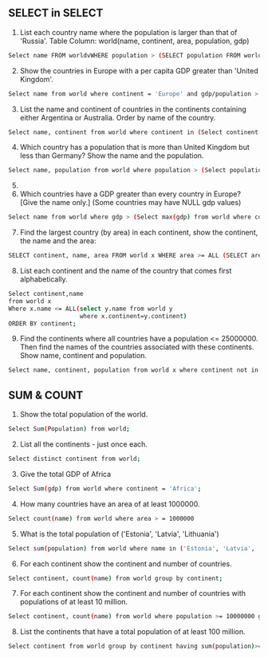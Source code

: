 
## SELECT in SELECT 

1. List each country name where the population is larger than that of 'Russia'.
Table Column: world(name, continent, area, population, gdp)
```bash
Select name FROM worldvWHERE population > (SELECT population FROM world WHERE name='Russia');
```
2. Show the countries in Europe with a per capita GDP greater than 'United Kingdom'.
```bash
Select name from world where continent = 'Europe' and gdp/population > (Select gdp/population from world where name = 'United Kingdom');
```
3. List the name and continent of countries in the continents containing either Argentina or Australia. Order by name of the country.
```bash
Select name, continent from world where continent in (Select continent from world where name in ('Argentina','Australia')) order by name ;
```
4. Which country has a population that is more than United Kingdom but less than Germany? Show the name and the population.
```bash
Select name, population from world where population > (Select population from world where name = 'United Kingdom') and population < (Select population from world where name = 'Germany');
```
5. 
6. Which countries have a GDP greater than every country in Europe? [Give the name only.] (Some countries may have NULL gdp values)
```bash
Select name from world where gdp > (Select max(gdp) from world where continent = 'Europe');
```
7. Find the largest country (by area) in each continent, show the continent, the name and the area:
```bash
SELECT continent, name, area FROM world x WHERE area >= ALL (SELECT area FROM world y WHERE y.continent=x.continent AND area >0);
```
8. List each continent and the name of the country that comes first alphabetically.
```bash
Select continent,name 
from world x
Where x.name <= ALL(select y.name from world y
                    where x.continent=y.continent)
ORDER BY continent;
```
9. Find the continents where all countries have a population <= 25000000. Then find the names of the countries associated with these continents. Show name, continent and population.
```bash
Select name, continent, population from world x where continent not in (Select distinct continent from world  where population < = 25000000);
```

## SUM & COUNT 

1. Show the total population of the world.
```bash
Select Sum(Population) from world;
```
2. List all the continents - just once each.
```bash
Select distinct continent from world;
```
3. Give the total GDP of Africa
```bash
Select Sum(gdp) from world where continent = 'Africa';
```
4. How many countries have an area of at least 1000000.
```bash
Select count(name) from world where area > = 1000000
```
5. What is the total population of ('Estonia', 'Latvia', 'Lithuania')
```bash
Select sum(population) from world where name in ('Estonia', 'Latvia', 'Lithuania');
```
6. For each continent show the continent and number of countries.
```bash
Select continent, count(name) from world group by continent;
```
7. For each continent show the continent and number of countries with populations of at least 10 million.
```bash
Select continent, count(name) from world where population >= 10000000 group by continent;
```
8. List the continents that have a total population of at least 100 million.
```bash
Select continent from world group by continent having sum(population)>=100000000;
```
